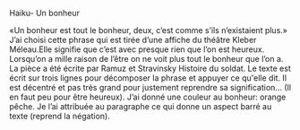 Haiku-
		Un bonheur

«Un bonheur est tout le bonheur, deux, c’est comme s’ils n’existaient plus.» 
J’ai choisi cette phrase qui est tirée d’une affiche du théâtre Kleber Méleau.Elle signifie que c’est avec presque rien que l’on est heureux. Lorsqu’on a mille raison de l’être on ne voit plus tout le bonheur que l’on a. La pièce a été écrite par Ramuz et Stravinsky Histoire du soldat.
Le texte est écrit sur trois lignes pour décomposer la phrase et appuyer ce qu'elle dit. Il est décentré et pas très grand pour justement reprendre sa signification... (Il en faut peu pour être heureux). J’ai donné une couleur au bonheur: orange pêche. Je l’ai attribuée au paragraphe ce qui donne un aspect barré au texte (reprend la négation).

